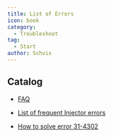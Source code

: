 ```yaml
---
title: List of Errors
icon: book
category:
  - Troubleshoot
tag:
  - Start
author: Schvis
---
```


## Catalog

- [FAQ](faq.md)

- [List of frequent Injector errors](faq-error.md)

- [How to solve error 31-4302](31-4302.md)
